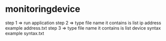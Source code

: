 # monitoringdevice
step 1 => run application
step 2 => type file name it contains is list ip address example address.txt
step 3 => type file name it contains is list device syntax example syntax.txt

